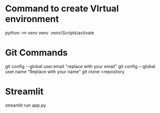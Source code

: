 # Command to create VIrtual environment
python -m venv venv
.venv\Scripts\activate

# Git Commands
git config --global user.email "replace with your email"
git config --global user.name "Replace with your name"
git clone <repository <copied from the github repository created>

# Streamlit
streamlit run app.py
